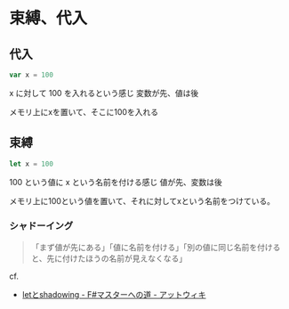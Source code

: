 # 束縛、代入
## 代入

``` javascript
var x = 100
```

x に対して 100 を入れるという感じ
変数が先、値は後

メモリ上にxを置いて、そこに100を入れる

## 束縛

``` javascript
let x = 100
```

100 という値に x という名前を付ける感じ
値が先、変数は後

メモリ上に100という値を置いて、それに対してxという名前をつけている。

### シャドーイング
> 「まず値が先にある」「値に名前を付ける」「別の値に同じ名前を付けると、先に付けたほうの名前が見えなくなる」


cf.
- [letとshadowing \- F\#マスターへの道 \- アットウィキ](https://w.atwiki.jp/fsharpmaster/pages/26.html)
